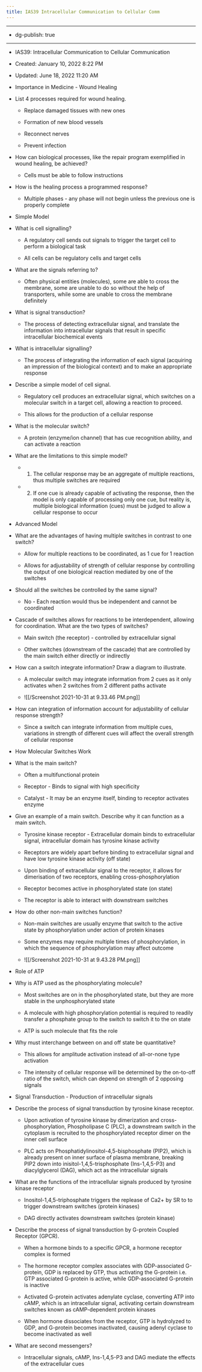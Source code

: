 ```yaml
---
title: IAS39 Intracellular Communication to Cellular Comm
---
```


- --

- dg-publish: true

- --

- IAS39: Intracellular Communication to Cellular Communication

- Created: January 10, 2022 8:22 PM

- Updated: June 18, 2022 11:20 AM

- Importance in Medicine - Wound Healing

- List 4 processes required for wound healing.
	 - Replace damaged tissues with new ones

	 - Formation of new blood vessels

	 - Reconnect nerves

	 - Prevent infection

- How can biological processes, like the repair program exemplified in wound healing, be achieved?
	 - Cells must be able to follow instructions

- How is the healing process a programmed response?
	 - Multiple phases - any phase will not begin unless the previous one is properly complete

- Simple Model

- What is cell signalling?
	 - A regulatory cell sends out signals to trigger the target cell to perform a biological task

	 - All cells can be regulatory cells and target cells

- What are the signals referring to?
	 - Often physical entities (molecules), some are able to cross the membrane, some are unable to do so without the help of transporters, while some are unable to cross the membrane definitely

- What is signal transduction?
	 - The process of detecting extracellular signal, and translate the information into intracellular signals that result in specific intracellular biochemical events

- What is intracellular signalling?
	 - The process of integrating the information of each signal (acquiring an impression of the biological context) and to make an appropriate response

- Describe a simple model of cell signal.
	 - Regulatory cell produces an extracellular signal, which switches on a molecular switch in a target cell, allowing a reaction to proceed.

	 - This allows for the production of a cellular response

- What is the molecular switch?
	 - A protein (enzyme/ion channel) that has cue recognition ability, and can activate a reaction

- What are the limitations to this simple model?
	 - 1. The cellular response may be an aggregate of multiple reactions, thus multiple switches are required

	 - 2. If one cue is already capable of activating the response, then the model is only capable of processing only one cue, but reality is, multiple biological information (cues) must be judged to allow a cellular response to occur

- Advanced Model

- What are the advantages of having multiple switches in contrast to one switch?
	 - Allow for multiple reactions to be coordinated, as 1 cue for 1 reaction

	 - Allows for adjustability of strength of cellular response by controlling the output of one biological reaction mediated by one of the switches

- Should all the switches be controlled by the same signal?
	 - No - Each reaction would thus be independent and cannot be coordinated

- Cascade of switches allows for reactions to be interdependent, allowing for coordination. What are the two types of switches?
	 - Main switch (the receptor) - controlled by extracellular signal

	 - Other switches (downstream of the cascade) that are controlled by the main switch either directly or indirectly

- How can a switch integrate information? Draw a diagram to illustrate.
	 - A molecular switch may integrate information from 2 cues as it only activates when 2 switches from 2 different paths activate

	 - ![[/Screenshot 2021-10-31 at 9.33.46 PM.png]]

- How can integration of information account for adjustability of cellular response strength?
	 - Since a switch can integrate information from multiple cues, variations in strength of different cues will affect the overall strength of cellular response

- How Molecular Switches Work

- What is the main switch?
	 - Often a multifunctional protein

	 - Receptor - Binds to signal with high specificity

	 - Catalyst - It may be an enzyme itself, binding to receptor activates enzyme

- Give an example of a main switch. Describe why it can function as a main switch.
	 - Tyrosine kinase receptor - Extracellular domain binds to extracellular signal, intracellular domain has tyrosine kinase activity

	 - Receptors are widely apart before binding to extracellular signal and have low tyrosine kinase activity (off state)

	 - Upon binding of extracellular signal to the receptor, it allows for dimerisation of two receptors, enabling cross-phosphorylation

	 - Receptor becomes active in phosphorylated state (on state)

	 - The receptor is able to interact with downstream switches

- How do other non-main switches function?
	 - Non-main switches are usually enzyme that switch to the active state by phosphorylation under action of protein kinases

	 - Some enzymes may require multiple times of phosphorylation, in which the sequence of phosphorylation may affect outcome

	 - ![[/Screenshot 2021-10-31 at 9.43.28 PM.png]]

- Role of ATP

- Why is ATP used as the phosphorylating molecule?
	 - Most switches are on in the phosphorylated state, but they are more stable in the unphosphorylated state

	 - A molecule with high phosphorylation potential is required to readily transfer a phosphate group to the switch to switch it to the on state

	 - ATP is such molecule that fits the role

- Why must interchange between on and off state be quantitative?
	 - This allows for amplitude activation instead of all-or-none type activation

	 - The intensity of cellular response will be determined by the on-to-off ratio of the switch, which can depend on strength of 2 opposing signals

- Signal Transduction - Production of intracellular signals

- Describe the process of signal transduction by tyrosine kinase receptor.
	 - Upon activation of tyrosine kinase by dimerization and cross-phosphorylation, Phospholipase C (PLC), a downstream switch in the cytoplasm is recruited to the phosphorylated receptor dimer on the inner cell surface

	 - PLC acts on Phosphatidylinositol-4,5-bisphosphate (PIP2), which is already present on inner surface of plasma membrane, breaking PIP2 down into inisitol-1,4,5-trisphosphate (Ins-1,4,5-P3) and diacylglycerol (DAG), which act as the intracellular signals

- What are the functions of the intracellular signals produced by tyrosine kinase receptor
	 - Inositol-1,4,5-triphosphate triggers the replease of Ca2+ by SR to to trigger downstream switches (protein kinases)

	 - DAG directly activates downstream switches (protein kinase)

- Describe the process of signal transduction by G-protein Coupled Receptor (GPCR).
	 - When a hormone binds to a specific GPCR, a hormone receptor complex is formed

	 - The hormone receptor complex associates with GDP-associated G-protein, GDP is replaced by GTP, thus activating the G-protein i.e. GTP associated G-protein is active, while GDP-associated G-protein is inactive

	 - Activated G-protein activates adenylate cyclase, converting ATP into cAMP, which is an intracellular signal, activating certain downstream switches known as cAMP-dependent protein kinases

	 - When hormone dissociates from the receptor, GTP is hydrolyzed to GDP, and G-protein becomes inactivated, causing adenyl cyclase to become inactivated as well

- What are second messengers?
	 - Intracellular signals, cAMP, Ins-1,4,5-P3 and DAG mediate the effects of the extracellular cues

